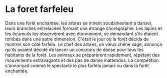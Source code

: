 # La foret farfeleu 

Dans une forêt enchantée, les arbres se mirent soudainement à danser, leurs branches entrelacées formant une étrange chorégraphie. Les lapins et les écureuils les observèrent avec étonnement, se demandant s'ils étaient tombés dans une autre dimension. C'était le jour où la forêt décida de montrer son côté farfelu.
Le chef des arbres, un vieux chêne sage, annonça qu'ils avaient décidé de lancer un concours de danse pour tous les habitants de la forêt. Les animaux se préparèrent rapidement, répétant des mouvements extravagants et des pas de danse inattendus. La compétition s'annonçait comme le spectacle le plus farfelu jamais vu dans la forêt enchantée.
